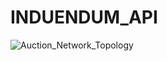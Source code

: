 # INDUENDUM_API
![Auction_Network_Topology](https://github.com/user-attachments/assets/92fa77cc-58c2-499b-9b04-d98e64e0ff56)
